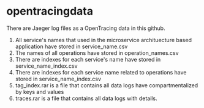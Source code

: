 # opentracingdata
There are Jaeger log files as a OpenTracing data in this github.
1. All service's names that used in the microservice archituecture based application have stored in service_name.csv
2. The names of all operations have stored in operation_names.csv
3. There are indexes for each service's name have stored in service_name_index.csv
4. There are indexes for each service name related to operations have stored in service_name_index.csv
5. tag_index.rar is a file that contains all data logs have compartmentalized by keys and values
6. traces.rar is a file that contains all data logs with details.
